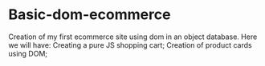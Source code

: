 # Basic-dom-ecommerce
Creation of my first ecommerce site using dom in an object database.  Here we will have:  Creating a pure JS shopping cart; Creation of product cards using DOM;
